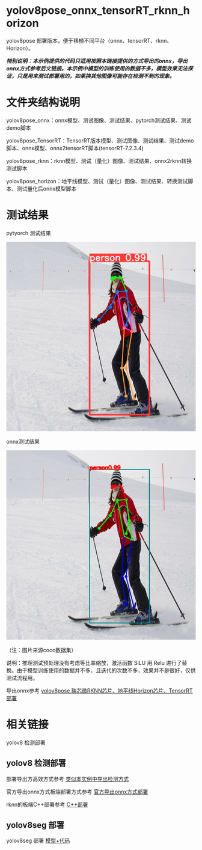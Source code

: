 # yolov8pose_onnx_tensorRT_rknn_horizon
yolov8pose 部署版本，便于移植不同平台（onnx、tensorRT、rknn、Horizon）。

***特别说明：本示例提供的代码只适用按照本链接提供的方式导出的onnx，导出onnx方式参考后文链接。本示例中模型的训练使用的数据不多，模型效果无法保证，只是用来测试部署用的，如果换其他图像可能存在检测不到的现象。***

# 文件夹结构说明

yolov8pose_onnx：onnx模型、测试图像、测试结果、pytorch测试结果、测试demo脚本

yolov8pose_TensorRT：TensorRT版本模型、测试图像、测试结果、测试demo脚本、onnx模型、onnx2tensorRT脚本(tensorRT-7.2.3.4)

yolov8pose_rknn：rknn模型、测试（量化）图像、测试结果、onnx2rknn转换测试脚本

yolov8pose_horizon：地平线模型、测试（量化）图像、测试结果、转换测试脚本、测试量化后onnx模型脚本

# 测试结果

pytyorch 测试结果

![image](https://github.com/cqu20160901/yolov8pose_onnx_tensorRT_rknn_horizon/blob/main/yolov8pose_onnx/test_pytorch_result.jpg)

onnx测试结果

![image](https://github.com/cqu20160901/yolov8pose_onnx_tensorRT_rknn_horizon/blob/main/yolov8pose_onnx/test_onnx_result.jpg)

（注：图片来源coco数据集）

说明：推理测试预处理没有考虑等比率缩放，激活函数 SiLU 用 Relu 进行了替换。由于模型训练使用的数据并不多，且迭代的次数不多，效果并不是很好，仅供测试流程用。

导出onnx参考 [yolov8pose 瑞芯微RKNN芯片、地平线Horizon芯片、TensorRT部署](https://blog.csdn.net/zhangqian_1/article/details/131857506)

# 相关链接
yolov8 检测部署

## yolov8 检测部署

部署导出方高效方式参考 [类似本实例中导出检测方式](https://blog.csdn.net/zhangqian_1/article/details/128918268)

官方导出onnx方式板端部署方式参考 [官方导出onnx方式部署](https://blog.csdn.net/zhangqian_1/article/details/130754564) 

rknn的板端C++部署参考 [C++部署](https://github.com/cqu20160901/yolov8n_onnx_tensorRT_rknn_horizon)

## yolov8seg 部署

yolov8seg 部署 [模型+代码](https://github.com/cqu20160901/yolov8seg_onnx_tensorRT_rknn_horizon)



